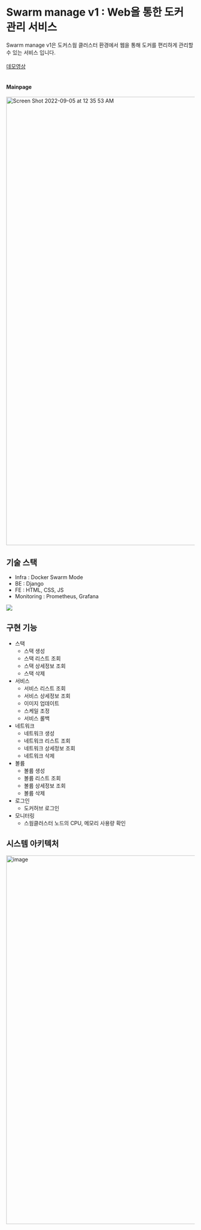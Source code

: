 # Swarm manage v1 : Web을 통한 도커 관리 서비스
Swarm manage v1은 도커스웜 클러스터 환경에서 웹을 통해 도커를 편리하게 관리할 수 있는 서비스 입니다. <br/>  
[데모영상](https://youtu.be/SJI4mX-b7ug)<br/><br/>
#### Mainpage
<img width="1198" alt="Screen Shot 2022-09-05 at 12 35 53 AM" src="https://user-images.githubusercontent.com/96777428/208294265-7e7eb892-bcc7-4172-a6e3-6c80ba946bbf.png">


## 기술 스택
- Infra : Docker Swarm Mode
- BE : Django
- FE : HTML, CSS, JS
- Monitoring : Prometheus, Grafana <br/>
<img src="https://img.shields.io/badge/bootstrap-7952B3?style=for-the-badge&logo=bootstrap&logoColor=white">

## 구현 기능
- 스택
  * 스택 생성
  + 스택 리스트 조회
  + 스택 상세정보 조회
  + 스택 삭제
- 서비스
  * 서비스 리스트 조회
  + 서비스 상세정보 조회
  + 이미지 업데이트
  + 스케일 조정
  + 서비스 롤백
- 네트워크
  * 네트워크 생성
  + 네트워크 리스트 조회
  + 네트워크 상세정보 조회
  + 네트워크 삭제
- 볼륨
  * 볼륨 생성
  + 볼륨 리스트 조회
  + 볼륨 상세정보 조회
  + 볼륨 삭제
- 로그인
  * 도커허브 로그인
- 모니터링
  * 스웜클러스터 노드의 CPU, 메모리 사용량 확인<br/>
  
## 시스템 아키텍처
<img width="985" alt="image" src="https://user-images.githubusercontent.com/96777428/208294660-c069c01e-543c-4338-8ec1-6aaf8287fc2c.png">

